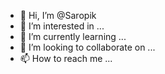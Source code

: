- 👋 Hi, I’m @Saropik
- 👀 I’m interested in ...
- 🌱 I’m currently learning ...
- 💞️ I’m looking to collaborate on ...
- 📫 How to reach me ...

<!---
Saropik/Saropik is a ✨ special ✨ repository because its `README.md` (this file) appears on your GitHub profile.
You can click the Preview link to take a look at your changes.
--->
